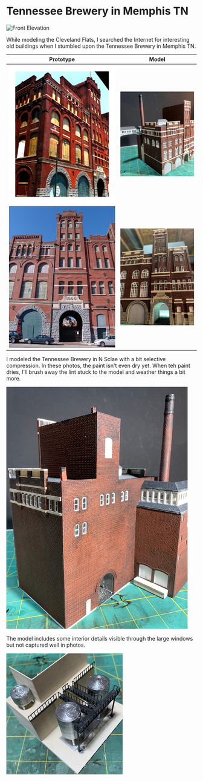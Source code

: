 # Tennessee Brewery in Memphis TN 

![Front Elevation](buildingBlockFrontA.png)

While modeling the Cleveland Flats, I searched the Internet for interesting old buildings when I stumbled upon the Tennessee Brewery in Memphis TN.

Prototype        |   Model                   
:----------------------------------:|:----------------------------------:
![](protoCornerElevation.jpeg)  |  ![](IMG_0674.png)
![](protoFrontElevation4.jpeg)  |  ![](IMG_0679.png)

I modeled the Tennessee Brewery in N Sclae with a bit selective compression. In these photos, the paint isn't even dry yet. When teh paint dries, I'll brush away the lint stuck to the model and weather things a bit more. 

![Back](IMG_0683.png)

The model includes some interior details visible through the large windows but not captured well in photos. 

![Interior](IMG_0667.png)
